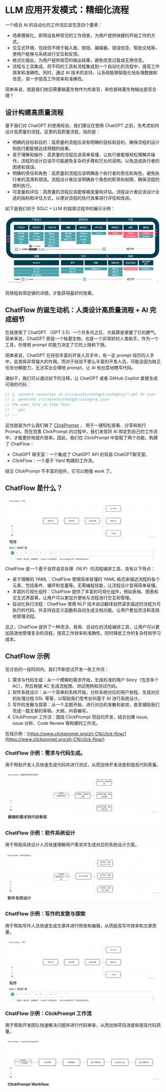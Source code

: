 # LLM 应用开发模式：精细化流程

一个结合 AI 的自动化的工作流应该包含四个要素：

- 场景模板化，即预设各种常见的工作场景，为用户提供快捷的开始工作的方式。
- 交互式环境，包括但不限于输入框、按钮、编辑器、错误信息、帮助文档等，使用户能够与系统进行交互和反馈。
- 格式化输出，为用户提供规范的输出结果，避免信息过载或无用信息。
- 流程与工具集成，将不同的工具和流程集成到一个自动化的流程中，提高工作效率和准确性。同时，通过 AI 技术的支持，让系统能够智能化地处理数据和信息，进一步提高工作效率和准确性。

简单来说，就是我们依旧需要碳基生物作为检查官，来检查硅基生物输出是否合理？

## 设计构建高质量流程

基于我们对 ChatGPT 的使用经验，我们建议在使用 ChatGPT 之前，先考虑如何设计高质量的流程。这里的高质量流程，指的是：

- 明确的目标和目的：高质量的流程应该有明确的目标和目的，确保流程的设计和执行都能够达成预期的结果。 
- 易于理解和操作：高质量的流程应该简单易懂，让执行者能够轻松理解并操作。流程的设计应该尽可能避免复杂的步骤和冗长的说明，以免造成执行者的困惑和错误。
- 明确的责任和角色：高质量的流程应该明确各个执行者的责任和角色，避免执行者的混淆和错误。流程设计者应该明确各个角色的职责和权限，确保流程的顺利执行。
- 可度量和评估：高质量的流程应该能够被度量和评估。流程设计者应该设计合适的指标和评估方式，以便对流程的执行效果进行评估和改进。

如下是我们对于 SDLC + LLM 的探索过程中的展示示例：

![SDLC](images/llm-sdlc-processes.png)

将旅程拆得足够的详细，才能获得最好的效果。

## ChatFlow 的诞生动机：人类设计高质量流程 + AI 完成细节

在我使用了 ChatGPT （GPT 3.5）一个月多月之后，大抵算是掌握了它的脾气。简单来说，ChatGPT 即是一个硅基生物，也是一个非常好的人类助手。作为一个工具，你使用 prompt 的能力决定了它的上限和下限。

简单来说，ChatGPT 在经验丰富的开发人员手中，有一定 prompt 经历的人手中，会发挥非常强大的作用。而对于经验不那么丰富的开发人员，可能会因为缺乏任务分解能力，无法写出合理地 prompt，让 AI 有创意地瞎写代码。

诸如于，我们可以通过如下的注释，让 ChatGPT 或者 GitHub Copilot 直接生成可用的代码：

```jsx
// 1. convert resources in src/assets/chatgpt/category/*.yml to json
// 2. generate src/assets/chatgpt/category.json
// the yaml file is like this:
// ```yml
// ···
```

这也就是为什么我们做了 [ClickPrompt]([https://github.com/prompt-engineering/click-prompt](https://github.com/prompt-engineering/click-prompt)) ， 用于一键轻松查看、分享和执行 Prompt。而在完善 ClickPrompt 的过程中，我们发现将 AI 绑定到自己的工作流中，才能更好地提升效率。因此，我们在 ClickPrompt 中提取了两个功能，构建了 ChatFlow：

- ChatGPT 聊天室：一个集成了 ChatGPT API 的简易 ChatGPT聊天室。
- ClickFlow：一个基于 Yaml 构建的工作流。

结合 ClickPrompt 不丰富的组件，它可以勉强 work 了。

## ChatFlow 是什么？

![ChatFlow](images/chatflow-writing.png)

ChatFlow 是一个基于自然语言处理（NLP）的流程编排工具，具有以下特点：

- 易于理解的 YAML：ChatFlow 使用简单易懂的 YAML 格式来描述流程的各个元素，包括条件、循环和变量等。无需编程技能，让流程设计变得简单易懂。
- 丰富的可视化组件：ChatFlow 提供了丰富的可视化组件，例如表格、图表和交互式界面等，让用户可以更加方便地与流程进行交互和管理。
- 自动化执行流程：ChatFlow 使用 NLP 技术自动翻译自然语言描述的流程为可执行的代码，并支持自定义函数和自动生成文档功能，让用户更加灵活和高效地管理流程。

总之，ChatFlow 提供了一种灵活、易用、自动化的流程编排工具，让用户可以更加高效地管理复杂的流程，提高工作效率和准确性，同时降低工作的复杂性和学习成本。

## ChatFlow 示例

在过去的一段时间内，我们不断尝试开发一些工作流：

1. 需求与代码生成：从一个模糊的需求开始，生成标准的用户 Story（包含多个 AC），然后根据 AC 生成流程图、测试用例和测试代码。
2. 软件系统设计：从一个简单的系统开始，分析系统对应的用户旅程，生成对应的处理过程 DSL 等等，以帮助我们思考如何基于 AI 进行系统设计。
3. 写作的发散与探索：从一个主题开始，进行对应的发散和收敛，直至辅助我们完成一篇文章的草稿、大纲、内容编写。
4. ClickPrompt 工作流：围绕 ClickPrompt 项目的开发，结合创建 issue、issue 分析、Code Review 等构建的工作流。

在线示例：[https://www.clickprompt.org/zh-CN/click-flow/](https://www.clickprompt.org/zh-CN/click-flow/)

### ChatFlow 示例：需求与代码生成。

用于帮助开发人员快速生成代码并进行测试，从而加快开发进度和提高代码质量。

![](images/chatflow-ac.png)

### ChatFlow 示例：软件系统设计

用于帮助系统设计人员快速理解用户需求并生成对应的系统设计方案。

![](images/chatflow-software-design.png)

### ChatFlow 示例：写作的发散与探索

用于帮助写作人员快速生成文章并进行修改和编辑，从而提高写作效率和文章质量。

![ChatFlow](images/chatflow-writing.png)

### ChatFlow 示例：ClickPrompt 工作流

用于帮助开发团队快速解决问题并进行代码审查，从而加快项目进度和提高代码质量。

![](images/clickprompt-workflow.png)

